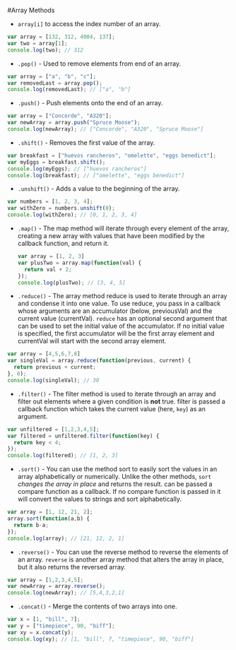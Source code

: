 #Array Methods
* `array[i]` to access the index number of an array.
```javascript
var array = [132, 312, 4004, 137];
var two = array[1];
console.log(two); // 312
```

* `.pop()` - Used to remove elements from end of an array.
```javascript
var array = ["a", "b", "c"];
var removedLast = array.pop();
console.log(removedLast); // ["a", "b"]
```

* `.push()` - Push elements onto the end of an array.
```javascript
var array = ["Concorde", "A320"];
var newArray = array.push("Spruce Moose");
console.log(newArray); // ["Concorde", "A320", "Spruce Moose"]
```

* `.shift()` - Removes the first value of the array.
```javascript
var breakfast = ["huevos rancheros", "omelette", "eggs benedict"];
var myEggs = breakfast.shift();
console.log(myEggs); // ["huevos rancheros"]
console.log(breakfast); // ["omelette", "eggs benedict"]
```

* `.unshift()` - Adds a value to the beginning of the array.
```javascript
var numbers = [1, 2, 3, 4];
var withZero = numbers.unshift(0);
console.log(withZero); // [0, 1, 2, 3, 4]
```

* `.map()` - The map method will iterate through every element of the array, creating a new array with values that have been modified by the callback function, and return it.
  ```javascript
  var array = [1, 2, 3]
  var plusTwo = array.map(function(val) {
    return val + 2;
  });
  console.log(plusTwo); // [3, 4, 5]
  ```

* `.reduce()` - The array method reduce is used to iterate through an array and condense it into one value. To use reduce, you pass in a callback whose arguments are an accumulator (below, previousVal) and the current value (currentVal). `reduce` has an optional second argument that can be used to set the initial value of the accumulator. If no initial value is specified, the first accumulator will be the first array element and currentVal will start with the second array element.
```javascript
var array = [4,5,6,7,8]
var singleVal = array.reduce(function(previous, current) {
  return previous + current;
}, 0);
console.log(singleVal); // 30
```

* `.filter()` - The filter method is used to iterate through an array and filter out elements where a given condition is **not** true. filter is passed a callback function which takes the current value (here, `key`) as an argument.
```javascript
var unfiltered = [1,2,3,4,5];
var filtered = unfiltered.filter(function(key) {
  return key < 4;
});
console.log(filtered); // [1, 2, 3]
```

* `.sort()` - You can use the method sort to easily sort the values in an array alphabetically or numerically. Unlike the other methods, `sort` *changes the array in place* and returns the result. can be passed a compare function as a callback. If no compare function is passed in it will convert the values to strings and sort alphabetically.
```javascript
var array = [1, 12, 21, 2];
array.sort(function(a,b) {
  return b-a;
});
console.log(array); // [21, 12, 2, 1]
```

* `.reverse()` - You can use the reverse method to reverse the elements of an array. `reverse` is another array method that alters the array in place, but it also returns the reversed array.
```javascript
var array = [1,2,3,4,5];
var newArray = array.reverse();
console.log(newArray); // [5,4,3,2,1]
```

* `.concat()` - Merge the contents of two arrays into one.
```javascript
var x = [1, "bill", 7];
var y = ["timepiece", 90, "biff"];
var xy = x.concat(y);
console.log(xy); // [1, "bill", 7, "timepiece", 90, "biff"]
